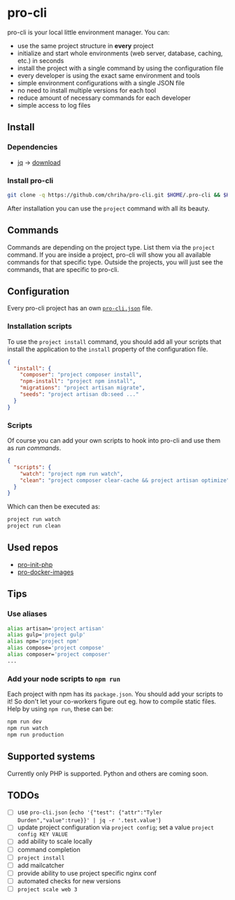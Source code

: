 # pro-cli

pro-cli is your local little environment manager. You can:

- use the same project structure in **every** project
- initialize and start whole environments (web server, database, caching, etc.) in seconds
- install the project with a single command by using the configuration file
- every developer is using the exact same environment and tools
- simple environment configurations with a single JSON file
- no need to install multiple versions for each tool
- reduce amount of necessary commands for each developer
- simple access to log files

## Install

### Dependencies

- [jq](https://stedolan.github.io/jq/) -> [download](https://stedolan.github.io/jq/download/)

### Install pro-cli

```bash
git clone -q https://github.com/chriha/pro-cli.git $HOME/.pro-cli && $HOME/.pro-cli/setup.sh
```

After installation you can use the `project` command with all its beauty.

## Commands

Commands are depending on the project type. List them via the `project` command. If you are inside a project, pro-cli will show you all available commands for that specific type. Outside the projects, you will just see the commands, that are specific to pro-cli.

## Configuration

Every pro-cli project has an own [`pro-cli.json`](pro-cli.json) file.

### Installation scripts

To use the `project install` command, you should add all your scripts that install the application to the `install` property of the configuration file.

```json
{
  "install": {
    "composer": "project composer install",
    "npm-install": "project npm install",
    "migrations": "project artisan migrate",
    "seeds": "project artisan db:seed ..."
  }
}
```

### Scripts

Of course you can add your own scripts to hook into pro-cli and use them as *run commands*.

```json
{
  "scripts": {
    "watch": "project npm run watch",
    "clean": "project composer clear-cache && project artisan optimize"
  }
}
```

Which can then be executed as:

```bash
project run watch
project run clean
```


## Used repos

- [pro-init-php](https://github.com/chriha/pro-init-php)
- [pro-docker-images](https://github.com/chriha/pro-docker-images)

## Tips

### Use aliases

```bash
alias artisan='project artisan'
alias gulp='project gulp'
alias npm='project npm'
alias compose='project compose'
alias composer='project composer'
...
```

### Add your node scripts to `npm run`

Each project with npm has its `package.json`. You should add your scripts to it! So don't let your co-workers figure out eg. how to compile static files. Help by using `npm run`, these can be:

```bash
npm run dev
npm run watch
npm run production
```

## Supported systems

Currently only PHP is supported. Python and others are coming soon.

## TODOs

- [ ] use `pro-cli.json` (`echo '{"test": {"attr":"Tyler Durden","value":true}}' | jq -r '.test.value'`)
- [ ] update project configuration via `project config`; set a value `project config KEY VALUE`
- [ ] add ability to scale locally
- [ ] command completion
- [ ] `project install`
- [ ] add mailcatcher
- [ ] provide ability to use project specific nginx conf
- [ ] automated checks for new versions
- [ ] `project scale web 3`
